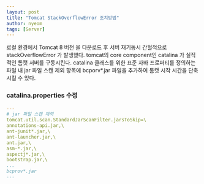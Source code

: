 ```yaml
---
layout: post
title: "Tomcat StackOverflowError 조치방법"
author: nyeom
tags: [Server]
---
```


로컬 환경에서 Tomcat 8 버전 을 다운로드 후 서버 재기동시 간헐적으로 stackOverflowError 가 발생했다. tomcat의 core component인 catalina 가 실직적인 톰캣 서버를 구동시킨다. catalina 클래스를 위한 표준 자바 프로퍼티를 정의하는 파일 내 jar 파일 스캔 제외 항목에 bcporv*.jar 파일을 추가하여 톰캣 시작 시간을 단축시킬 수 있다.

### catalina.properties 수정
```yml
---
# jar 파일 스캔 제외
tomcat.util.scan.StandardJarScanFilter.jarsToSkip=\
annotations-api.jar,\
ant-junit*.jar,\
ant-launcher.jar,\
ant.jar,\
asm-*.jar,\
aspectj*.jar,\
bootstrap.jar,\
...
bcprov*.jar
---
```